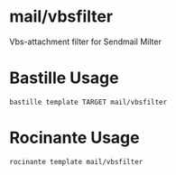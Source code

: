 # mail/vbsfilter
Vbs-attachment filter for Sendmail Milter


# Bastille Usage
```shell
bastille template TARGET mail/vbsfilter
```

# Rocinante Usage
```shell
rocinante template mail/vbsfilter
```
